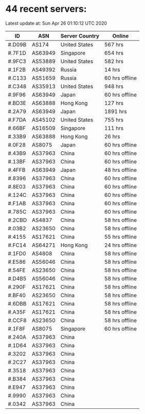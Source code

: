 # 44 recent servers:

Latest update at: Sun Apr 26 01:10:12 UTC 2020

| ID | ASN | Server Country | Online |
| -- | --- | -------------- | ------ |
| #.D09B | AS174 | United States | 567 hrs |
| #.7F1D | AS63949 | Singapore | 654 hrs |
| #.9FC3 | AS53889 | United States | 582 hrs |
| #.1F2B | AS49392 | Russia | 14 hrs |
| #.C133 | AS51659 | Russia | 60 hrs offline |
| #.C348 | AS35913 | United States | 948 hrs |
| #.9F96 | AS63949 | Japan | 60 hrs offline |
| #.BD3E | AS63888 | Hong Kong | 127 hrs |
| #.2A79 | AS63949 | Japan | 1891 hrs |
| #.F7DA | AS45102 | United States | 755 hrs |
| #.66BF | AS16509 | Singapore | 111 hrs |
| #.33B9 | AS63888 | Hong Kong | 26 hrs |
| #.0F28 | AS8075 | Japan | 60 hrs offline |
| #.43B9 | AS37963 | China | 60 hrs offline |
| #.13BF | AS37963 | China | 60 hrs offline |
| #.4FFB | AS63949 | Japan | 48 hrs offline |
| #.8396 | AS37963 | China | 60 hrs offline |
| #.8E03 | AS37963 | China | 60 hrs offline |
| #.124C | AS37963 | China | 60 hrs offline |
| #.F1AB | AS37963 | China | 60 hrs offline |
| #.785C | AS37963 | China | 60 hrs offline |
| #.2CBD | AS4837 | China | 58 hrs offline |
| #.03B2 | AS23650 | China | 58 hrs offline |
| #.4155 | AS17621 | China | 55 hrs offline |
| #.FC14 | AS64271 | Hong Kong | 24 hrs offline |
| #.1FD0 | AS4808 | China | 58 hrs offline |
| #.E586 | AS56046 | China | 58 hrs offline |
| #.54FE | AS23650 | China | 58 hrs offline |
| #.D4B5 | AS56046 | China | 58 hrs offline |
| #.290F | AS17621 | China | 58 hrs offline |
| #.BF40 | AS23650 | China | 58 hrs offline |
| #.6DBB | AS17621 | China | 58 hrs offline |
| #.A35F | AS17621 | China | 58 hrs offline |
| #.CCF8 | AS23650 | China | 58 hrs offline |
| #.1F8F | AS8075 | Singapore | 60 hrs offline |
| #.240A | AS37963 | China | |
| #.1D64 | AS37963 | China | |
| #.3202 | AS37963 | China | |
| #.2C27 | AS37963 | China | |
| #.3518 | AS37963 | China | |
| #.B384 | AS37963 | China | |
| #.E947 | AS37963 | China | |
| #.9990 | AS37963 | China | |
| #.0342 | AS37963 | China | |

